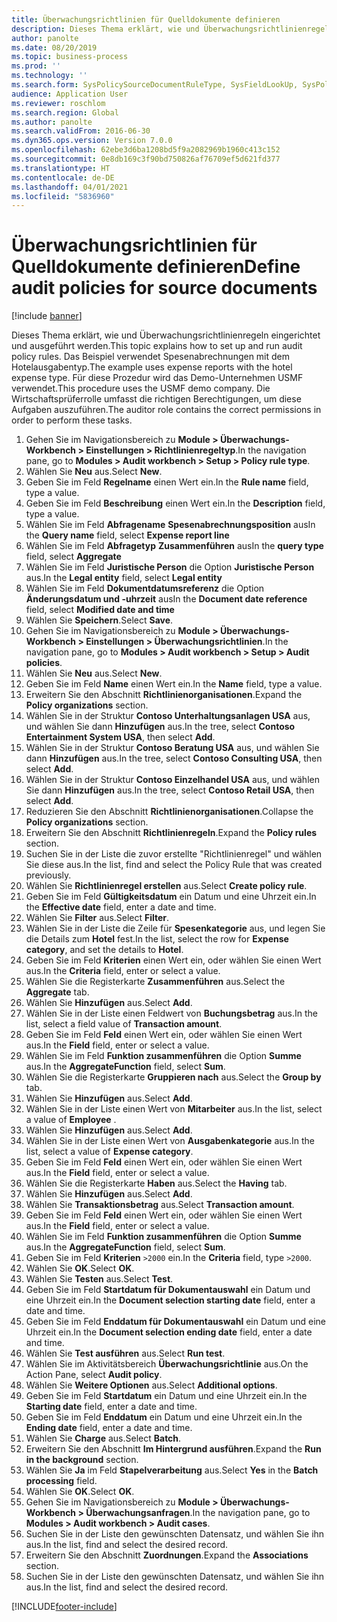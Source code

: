 ```yaml
---
title: Überwachungsrichtlinien für Quelldokumente definieren
description: Dieses Thema erklärt, wie und Überwachungsrichtlinienregeln eingerichtet und ausgeführt werden.
author: panolte
ms.date: 08/20/2019
ms.topic: business-process
ms.prod: ''
ms.technology: ''
ms.search.form: SysPolicySourceDocumentRuleType, SysFieldLookUp, SysPolicyListPage, SysPolicy, AuditPolicyRule, SysQueryForm, SysQueryFieldLookUp, AuditPolicyDateSelection, AuditPolicyAdditionalOption, BatchJob, CaseDetail
audience: Application User
ms.reviewer: roschlom
ms.search.region: Global
ms.author: panolte
ms.search.validFrom: 2016-06-30
ms.dyn365.ops.version: Version 7.0.0
ms.openlocfilehash: 62ebe3d6ba1208bd5f9a2082969b1960c413c152
ms.sourcegitcommit: 0e8db169c3f90bd750826af76709ef5d621fd377
ms.translationtype: HT
ms.contentlocale: de-DE
ms.lasthandoff: 04/01/2021
ms.locfileid: "5836960"
---
```

# <a name="define-audit-policies-for-source-documents"></a><span data-ttu-id="ab964-103">Überwachungsrichtlinien für Quelldokumente definieren</span><span class="sxs-lookup"><span data-stu-id="ab964-103">Define audit policies for source documents</span></span>

[!include [banner](../../includes/banner.md)]

<span data-ttu-id="ab964-104">Dieses Thema erklärt, wie und Überwachungsrichtlinienregeln eingerichtet und ausgeführt werden.</span><span class="sxs-lookup"><span data-stu-id="ab964-104">This topic explains how to set up and run audit policy rules.</span></span> <span data-ttu-id="ab964-105">Das Beispiel verwendet Spesenabrechnungen mit dem Hotelausgabentyp.</span><span class="sxs-lookup"><span data-stu-id="ab964-105">The example uses expense reports with the hotel expense type.</span></span> <span data-ttu-id="ab964-106">Für diese Prozedur wird das Demo-Unternehmen USMF verwendet.</span><span class="sxs-lookup"><span data-stu-id="ab964-106">This procedure uses the USMF demo company.</span></span> <span data-ttu-id="ab964-107">Die Wirtschaftsprüferrolle umfasst die richtigen Berechtigungen, um diese Aufgaben auszuführen.</span><span class="sxs-lookup"><span data-stu-id="ab964-107">The auditor role contains the correct permissions in order to perform these tasks.</span></span>

1. <span data-ttu-id="ab964-108">Gehen Sie im Navigationsbereich zu **Module > Überwachungs-Workbench > Einstellungen > Richtlinienregeltyp**.</span><span class="sxs-lookup"><span data-stu-id="ab964-108">In the navigation pane, go to **Modules > Audit workbench > Setup > Policy rule type**.</span></span>
2. <span data-ttu-id="ab964-109">Wählen Sie **Neu** aus.</span><span class="sxs-lookup"><span data-stu-id="ab964-109">Select **New**.</span></span>
3. <span data-ttu-id="ab964-110">Geben Sie im Feld **Regelname** einen Wert ein.</span><span class="sxs-lookup"><span data-stu-id="ab964-110">In the **Rule name** field, type a value.</span></span>
4. <span data-ttu-id="ab964-111">Geben Sie im Feld **Beschreibung** einen Wert ein.</span><span class="sxs-lookup"><span data-stu-id="ab964-111">In the **Description** field, type a value.</span></span>
5. <span data-ttu-id="ab964-112">Wählen Sie im Feld **Abfragename** **Spesenabrechnungsposition** aus</span><span class="sxs-lookup"><span data-stu-id="ab964-112">In the **Query name** field, select **Expense report line**</span></span>
6. <span data-ttu-id="ab964-113">Wählen Sie im Feld **Abfragetyp** **Zusammenführen** aus</span><span class="sxs-lookup"><span data-stu-id="ab964-113">In the **query type** field, select **Aggregate**</span></span>
7. <span data-ttu-id="ab964-114">Wählen Sie im Feld **Juristische Person** die Option **Juristische Person** aus.</span><span class="sxs-lookup"><span data-stu-id="ab964-114">In the **Legal entity** field, select **Legal entity**</span></span>
8. <span data-ttu-id="ab964-115">Wählen Sie im Feld **Dokumentdatumsreferenz** die Option **Änderungsdatum und -uhrzeit** aus</span><span class="sxs-lookup"><span data-stu-id="ab964-115">In the **Document date reference** field, select **Modified date and time**</span></span>
9. <span data-ttu-id="ab964-116">Wählen Sie **Speichern**.</span><span class="sxs-lookup"><span data-stu-id="ab964-116">Select **Save**.</span></span>
10. <span data-ttu-id="ab964-117">Gehen Sie im Navigationsbereich zu **Module > Überwachungs-Workbench > Einstellungen > Überwachungsrichtlinien**.</span><span class="sxs-lookup"><span data-stu-id="ab964-117">In the navigation pane, go to **Modules > Audit workbench > Setup > Audit policies**.</span></span>
11. <span data-ttu-id="ab964-118">Wählen Sie **Neu** aus.</span><span class="sxs-lookup"><span data-stu-id="ab964-118">Select **New**.</span></span>
12. <span data-ttu-id="ab964-119">Geben Sie im Feld **Name** einen Wert ein.</span><span class="sxs-lookup"><span data-stu-id="ab964-119">In the **Name** field, type a value.</span></span>
13. <span data-ttu-id="ab964-120">Erweitern Sie den Abschnitt **Richtlinienorganisationen**.</span><span class="sxs-lookup"><span data-stu-id="ab964-120">Expand the **Policy organizations** section.</span></span>
14. <span data-ttu-id="ab964-121">Wählen Sie in der Struktur **Contoso Unterhaltungsanlagen USA** aus, und wählen Sie dann **Hinzufügen** aus.</span><span class="sxs-lookup"><span data-stu-id="ab964-121">In the tree, select **Contoso Entertainment System USA**, then select **Add**.</span></span>
15. <span data-ttu-id="ab964-122">Wählen Sie in der Struktur **Contoso Beratung USA** aus, und wählen Sie dann **Hinzufügen** aus.</span><span class="sxs-lookup"><span data-stu-id="ab964-122">In the tree, select **Contoso Consulting USA**, then select **Add**.</span></span>
16. <span data-ttu-id="ab964-123">Wählen Sie in der Struktur **Contoso Einzelhandel USA** aus, und wählen Sie dann **Hinzufügen** aus.</span><span class="sxs-lookup"><span data-stu-id="ab964-123">In the tree, select **Contoso Retail USA**, then select **Add**.</span></span>
17. <span data-ttu-id="ab964-124">Reduzieren Sie den Abschnitt **Richtlinienorganisationen**.</span><span class="sxs-lookup"><span data-stu-id="ab964-124">Collapse the **Policy organizations** section.</span></span>
18. <span data-ttu-id="ab964-125">Erweitern Sie den Abschnitt **Richtlinienregeln**.</span><span class="sxs-lookup"><span data-stu-id="ab964-125">Expand the **Policy rules** section.</span></span>
19. <span data-ttu-id="ab964-126">Suchen Sie in der Liste die zuvor erstellte "Richtlinienregel" und wählen Sie diese aus.</span><span class="sxs-lookup"><span data-stu-id="ab964-126">In the list, find and select the Policy Rule that was created previously.</span></span>
20. <span data-ttu-id="ab964-127">Wählen Sie **Richtlinienregel erstellen** aus.</span><span class="sxs-lookup"><span data-stu-id="ab964-127">Select **Create policy rule**.</span></span>
21. <span data-ttu-id="ab964-128">Geben Sie im Feld **Gültigkeitsdatum** ein Datum und eine Uhrzeit ein.</span><span class="sxs-lookup"><span data-stu-id="ab964-128">In the **Effective date** field, enter a date and time.</span></span>
22. <span data-ttu-id="ab964-129">Wählen Sie **Filter** aus.</span><span class="sxs-lookup"><span data-stu-id="ab964-129">Select **Filter**.</span></span>
23. <span data-ttu-id="ab964-130">Wählen Sie in der Liste die Zeile für **Spesenkategorie** aus, und legen Sie die Details zum **Hotel** fest.</span><span class="sxs-lookup"><span data-stu-id="ab964-130">In the list, select the row for **Expense category**, and set the details to **Hotel**.</span></span>
24. <span data-ttu-id="ab964-131">Geben Sie im Feld **Kriterien** einen Wert ein, oder wählen Sie einen Wert aus.</span><span class="sxs-lookup"><span data-stu-id="ab964-131">In the **Criteria** field, enter or select a value.</span></span>
25. <span data-ttu-id="ab964-132">Wählen Sie die Registerkarte **Zusammenführen** aus.</span><span class="sxs-lookup"><span data-stu-id="ab964-132">Select the **Aggregate** tab.</span></span>
26. <span data-ttu-id="ab964-133">Wählen Sie **Hinzufügen** aus.</span><span class="sxs-lookup"><span data-stu-id="ab964-133">Select **Add**.</span></span>
27. <span data-ttu-id="ab964-134">Wählen Sie in der Liste einen Feldwert von **Buchungsbetrag** aus.</span><span class="sxs-lookup"><span data-stu-id="ab964-134">In the list, select a field value of **Transaction amount**.</span></span>
28. <span data-ttu-id="ab964-135">Geben Sie im Feld **Feld** einen Wert ein, oder wählen Sie einen Wert aus.</span><span class="sxs-lookup"><span data-stu-id="ab964-135">In the **Field** field, enter or select a value.</span></span>
29. <span data-ttu-id="ab964-136">Wählen Sie im Feld **Funktion zusammenführen** die Option **Summe** aus.</span><span class="sxs-lookup"><span data-stu-id="ab964-136">In the **AggregateFunction** field, select **Sum**.</span></span>
30. <span data-ttu-id="ab964-137">Wählen Sie die Registerkarte **Gruppieren nach** aus.</span><span class="sxs-lookup"><span data-stu-id="ab964-137">Select the **Group by** tab.</span></span>
31. <span data-ttu-id="ab964-138">Wählen Sie **Hinzufügen** aus.</span><span class="sxs-lookup"><span data-stu-id="ab964-138">Select **Add**.</span></span>
32. <span data-ttu-id="ab964-139">Wählen Sie in der Liste einen Wert von **Mitarbeiter** aus.</span><span class="sxs-lookup"><span data-stu-id="ab964-139">In the list, select a value of **Employee** .</span></span>
33. <span data-ttu-id="ab964-140">Wählen Sie **Hinzufügen** aus.</span><span class="sxs-lookup"><span data-stu-id="ab964-140">Select **Add**.</span></span>
34. <span data-ttu-id="ab964-141">Wählen Sie in der Liste einen Wert von **Ausgabenkategorie** aus.</span><span class="sxs-lookup"><span data-stu-id="ab964-141">In the list, select a value of **Expense category**.</span></span>
35. <span data-ttu-id="ab964-142">Geben Sie im Feld **Feld** einen Wert ein, oder wählen Sie einen Wert aus.</span><span class="sxs-lookup"><span data-stu-id="ab964-142">In the **Field** field, enter or select a value.</span></span>
36. <span data-ttu-id="ab964-143">Wählen Sie die Registerkarte **Haben** aus.</span><span class="sxs-lookup"><span data-stu-id="ab964-143">Select the **Having** tab.</span></span>
37. <span data-ttu-id="ab964-144">Wählen Sie **Hinzufügen** aus.</span><span class="sxs-lookup"><span data-stu-id="ab964-144">Select **Add**.</span></span>
38. <span data-ttu-id="ab964-145">Wählen Sie **Transaktionsbetrag** aus.</span><span class="sxs-lookup"><span data-stu-id="ab964-145">Select **Transaction amount**.</span></span>
39. <span data-ttu-id="ab964-146">Geben Sie im Feld **Feld** einen Wert ein, oder wählen Sie einen Wert aus.</span><span class="sxs-lookup"><span data-stu-id="ab964-146">In the **Field** field, enter or select a value.</span></span>
40. <span data-ttu-id="ab964-147">Wählen Sie im Feld **Funktion zusammenführen** die Option **Summe** aus.</span><span class="sxs-lookup"><span data-stu-id="ab964-147">In the **AggregateFunction** field, select **Sum**.</span></span>
41. <span data-ttu-id="ab964-148">Geben Sie im Feld **Kriterien** `>2000` ein.</span><span class="sxs-lookup"><span data-stu-id="ab964-148">In the **Criteria** field, type `>2000`.</span></span>
42. <span data-ttu-id="ab964-149">Wählen Sie **OK**.</span><span class="sxs-lookup"><span data-stu-id="ab964-149">Select **OK**.</span></span>
43. <span data-ttu-id="ab964-150">Wählen Sie **Testen** aus.</span><span class="sxs-lookup"><span data-stu-id="ab964-150">Select **Test**.</span></span>
44. <span data-ttu-id="ab964-151">Geben Sie im Feld **Startdatum für Dokumentauswahl** ein Datum und eine Uhrzeit ein.</span><span class="sxs-lookup"><span data-stu-id="ab964-151">In the **Document selection starting date** field, enter a date and time.</span></span>
45. <span data-ttu-id="ab964-152">Geben Sie im Feld **Enddatum für Dokumentauswahl** ein Datum und eine Uhrzeit ein.</span><span class="sxs-lookup"><span data-stu-id="ab964-152">In the **Document selection ending date** field, enter a date and time.</span></span>
46. <span data-ttu-id="ab964-153">Wählen Sie **Test ausführen** aus.</span><span class="sxs-lookup"><span data-stu-id="ab964-153">Select **Run test**.</span></span>
47. <span data-ttu-id="ab964-154">Wählen Sie im Aktivitätsbereich **Überwachungsrichtlinie** aus.</span><span class="sxs-lookup"><span data-stu-id="ab964-154">On the Action Pane, select **Audit policy**.</span></span>
48. <span data-ttu-id="ab964-155">Wählen Sie **Weitere Optionen** aus.</span><span class="sxs-lookup"><span data-stu-id="ab964-155">Select **Additional options**.</span></span>
49. <span data-ttu-id="ab964-156">Geben Sie im Feld **Startdatum** ein Datum und eine Uhrzeit ein.</span><span class="sxs-lookup"><span data-stu-id="ab964-156">In the **Starting date** field, enter a date and time.</span></span>
50. <span data-ttu-id="ab964-157">Geben Sie im Feld **Enddatum** ein Datum und eine Uhrzeit ein.</span><span class="sxs-lookup"><span data-stu-id="ab964-157">In the **Ending date** field, enter a date and time.</span></span>
51. <span data-ttu-id="ab964-158">Wählen Sie **Charge** aus.</span><span class="sxs-lookup"><span data-stu-id="ab964-158">Select **Batch**.</span></span>
52. <span data-ttu-id="ab964-159">Erweitern Sie den Abschnitt **Im Hintergrund ausführen**.</span><span class="sxs-lookup"><span data-stu-id="ab964-159">Expand the **Run in the background** section.</span></span>
53. <span data-ttu-id="ab964-160">Wählen Sie **Ja** im Feld **Stapelverarbeitung** aus.</span><span class="sxs-lookup"><span data-stu-id="ab964-160">Select **Yes** in the **Batch processing** field.</span></span>
54. <span data-ttu-id="ab964-161">Wählen Sie **OK**.</span><span class="sxs-lookup"><span data-stu-id="ab964-161">Select **OK**.</span></span>
55. <span data-ttu-id="ab964-162">Gehen Sie im Navigationsbereich zu **Module > Überwachungs-Workbench > Überwachungsanfragen**.</span><span class="sxs-lookup"><span data-stu-id="ab964-162">In the navigation pane, go to **Modules > Audit workbench > Audit cases**.</span></span>
56. <span data-ttu-id="ab964-163">Suchen Sie in der Liste den gewünschten Datensatz, und wählen Sie ihn aus.</span><span class="sxs-lookup"><span data-stu-id="ab964-163">In the list, find and select the desired record.</span></span>
57. <span data-ttu-id="ab964-164">Erweitern Sie den Abschnitt **Zuordnungen**.</span><span class="sxs-lookup"><span data-stu-id="ab964-164">Expand the **Associations** section.</span></span>
58. <span data-ttu-id="ab964-165">Suchen Sie in der Liste den gewünschten Datensatz, und wählen Sie ihn aus.</span><span class="sxs-lookup"><span data-stu-id="ab964-165">In the list, find and select the desired record.</span></span>



[!INCLUDE[footer-include](../../../includes/footer-banner.md)]